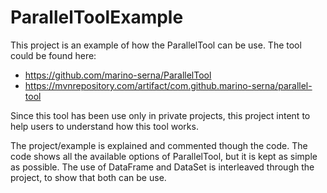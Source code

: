 # ParallelToolExample

This project is an example of how the ParallelTool can be use. The tool could be found here:
-	https://github.com/marino-serna/ParallelTool
-	https://mvnrepository.com/artifact/com.github.marino-serna/parallel-tool

Since this tool has been use only in private projects, this project intent to help users to understand how this tool works.

The project/example is explained and commented though the code.
The code shows all the available options of ParallelTool, but it is kept as simple as possible.
The use of DataFrame and DataSet is interleaved through the project, to show that both can be use.

